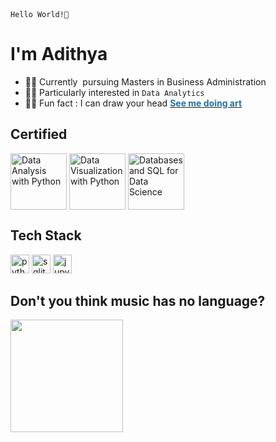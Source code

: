 <div><code>Hello World!🌌</code></div>
<h1>I'm Adithya</h1>
<ul>
<li>👩&zwj;🎓 Currently&nbsp; pursuing Masters in Business Administration</li>
<li>👩&zwj;💻 Particularly interested in <code>Data Analytics</code></li>
<li>👩&zwj;🎨 Fun fact : I can draw your head <a href="https://www.instagram.com/buburuzah/"><strong><span style="color: rgb(35, 111, 161);">See me doing art</span></strong></a></li>
</ul>
<h2>Certified</h2>
<div><a href="https://www.credly.com/badges/197b5887-fbf6-428e-888e-d9f7be81cc36/public_url" target="blank"><img src="https://user-images.githubusercontent.com/121610357/212710770-f93e7dee-95ec-4be1-9a00-12f37fe3ba0c.png" alt="Data Analysis with Python" width="90" align="center"></a>&nbsp;<a href="https://www.credly.com/badges/bc29df3a-361f-4d86-a49d-4e89ebb26a40/public_url" target="blank"><img src="https://user-images.githubusercontent.com/121610357/212711128-6171a647-b028-4877-8302-b7b1c1a4cb15.png" alt="Data Visualization with Python" width="90" align="center"></a>&nbsp;<a href="https://www.credly.com/badges/1c93a6e4-d881-491c-91dd-69697ad1580c/public_url" target="blank"><img src="https://user-images.githubusercontent.com/121610357/212707630-49ef1c8d-8de6-48a9-be31-68941f8ab21a.png" alt="Databases and SQL for Data Science" width="90" align="center"></a></div>
<h2>Tech Stack</h2>
<div><a href="https://www.python.org/" target="_blank" rel="noopener noreferrer"><img src="https://cdn.jsdelivr.net/gh/devicons/devicon/icons/python/python-original-wordmark.svg" alt="python" height="30"></a>&nbsp;<a href="https://www.sqlite.org/index.html" target="_blank" rel="noopener noreferrer"><img src="https://cdn.jsdelivr.net/gh/devicons/devicon/icons/sqlite/sqlite-original-wordmark.svg" alt="sqlite" height="30"></a>&nbsp;<a href="https://jupyter.org/" rel="noreferrer"><img src="https://cdn.jsdelivr.net/gh/devicons/devicon/icons/jupyter/jupyter-original-wordmark.svg" alt="jupyter" height="30"> </a></div>
<h2>Don't you think music has no language?</h2>
<div><img src="https://spotify-github-profile.vercel.app/api/view?uid=fmoqv38s4oo6pq4o0hp1ifyb2&amp;cover_image=false&amp;theme=default" width="180"></div>
